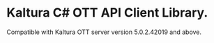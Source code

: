 # Kaltura C# OTT API Client Library.
Compatible with Kaltura OTT server version 5.0.2.42019 and above.
